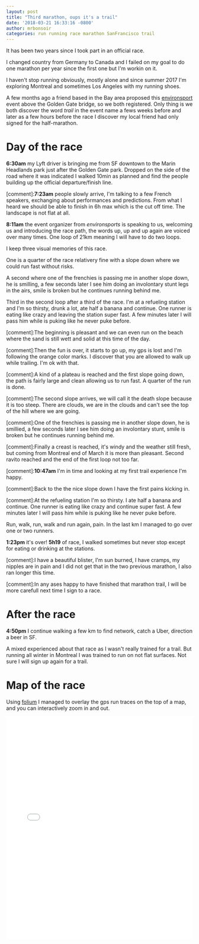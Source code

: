 ```yaml
---
layout: post
title: "Third marathon, oups it's a trail"
date: '2018-03-21 16:33:16 -0800'
author: mrbonsoir
categories: run running race marathon SanFrancisco trail
---
```


It has been two years since I took part in an official race. 

I changed country from Germany to Canada and I failed on my goal to do one marathon per year since the first one but I'm workin on it. 

I haven't stop running obviously, mostly alone and since summer 2017 I'm exploring Montreal and sometimes Los Angeles with my running shoes.

A few months ago a friend based in the Bay area proposed this [environsport][environ-link] event above the Golden Gate bridge, so we both registered. Only thing is we both discover the word *trail* in the event name a fews weeks before and later as a few hours before the race I discover my local friend had only signed for the half-marathon.

# Day of the race

**6:30am** my Lyft driver is bringing me from SF downtown to the Marin Headlands park just after the Golden Gate park. Dropped on the side of the road where it was indicated I walked 10min as planned and find the people building up the official departure/finish line.


[comment]:**7:23am** people slowly arrive, I'm talking to a few French speakers, exchanging about performances and predictions. From what I heard we should be able to finish in 6h max which is the cut off time. The landscape is not flat at all.

**8:11am** the event organizer from *environsports* is speaking to us, welcoming us and introducing the race path, the words up, up and up again are voiced over many times. One loop of 21km meaning I will have to do two loops.

I keep three visual memories of this race.

One is a quarter of the race relativery fine with a slope down where we could run fast without risks.

A second where one of the frenchies is passing me in another slope down, he is smilling, a few seconds later I see him doing an involontary stunt legs in the airs, smile is broken but he continues running behind me.

Third in the second loop after a third of the race. I'm at a refueling station and I'm so thirsty, drunk a lot, ate half a banana and continue. One runner is eating like crazy and leaving the station super fast. A few minutes later I will pass him while is puking like he never puke before.

[comment]:The beginning is pleasant and we can even run on the beach where the sand is still wett and solid at this time of the day.

[comment]:Then the fun is over, it starts to go up, my gps is lost and I'm following the orange color marks. I discover that you are allowed to walk up while trailing. I'm ok with that.

[comment]:A kind of a plateau is reached and the first slope going down, the path is fairly large and clean allowing us to run fast. A quarter of the run is done.

[comment]:The second slope arrives, we will call it the death slope because it is too steep. There are clouds, we are in the clouds and can't see the top of the hill where we are going.

[comment]:One of the frenchies is passing me in another slope down, he is smillied, a few seconds later I see him doing an involontary stunt, smile is broken but he continues running behind me.

[comment]:Finally a creast is reached, it's windy and the weather still fresh, but coming from Montreal end of March it is more than pleasant. Second ravito reached and the end of the first loop not too far.

[comment]:**10:47am** I'm in time and looking at my first trail experience I'm happy. 

[comment]:Back to the the nice slope down I have the first pains kicking in.

[comment]:At the refueling station I'm so thirsty. I ate half a banana and continue. One runner is eating like crazy and continue super fast. A few minutes later I will pass him while is puking like he never puke before.

Run, walk, run, walk and run again, pain. In the last km I managed to go over one or two runners. 

**1:23pm** it's over! **5h19** of race, I walked sometimes but never stop except for eating or drinking at the stations.

[comment]:I have a beautiful blister, I'm sun burned, I have cramps, my nipples are in pain and I did not get that in the two previous marathon, I also ran longer this time.

[comment]:In any ases happy to have finished that marathon trail, I will be more carefull next time I sign to a race.

# After the race

**4:50pm** I continue walking a few km to find network, catch a Uber, direction a beer in SF.

A mixed experienced about that race as I wasn't really trained for a trail. But running all winter in Montreal I was trained to run on not flat surfaces. Not sure I will sign up again for a trail.

# Map of the race

Using [folium][folium-link] I managed to overlay the gps run traces on the top of a map, and you can interactively zoom in and out.

<iframe src='/data/mapMarinHeadlands.html' height="600px" width="100%" style="border:none;"></iframe>

[folium-link]:[https://python-visualization.github.io/folium/latest/]
[environ-link]: https://envirosports.com/